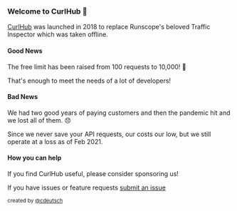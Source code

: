 ### Welcome to CurlHub 👋️

[CurlHub](https://curlhub.io) was launched in 2018 to replace Runscope's beloved Traffic Inspector which was taken offline.

#### Good News

The free limit has been raised from 100 requests to 10,000! 🎉

That's enough to meet the needs of a lot of developers!

#### Bad News

We had two good years of paying customers and then the pandemic hit and we lost all of them. 😞

Since we never save your API requests, our costs our low, but we still operate at a loss as of Feb 2021.


#### How you can help

If you find CurlHub useful, please consider sponsoring us!

If you have issues or feature requests [submit an issue](https://github.com/curlhub/curlhub/issues)

<sup>created by [@cdeutsch](https://github.com/cdeutsch)</sup>
